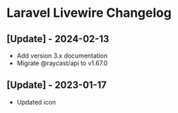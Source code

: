 # Laravel Livewire Changelog

## [Update] - 2024-02-13

- Add version 3.x documentation 
- Migrate @raycast/api to v1.67.0

 ## [Update] - 2023-01-17

 - Updated icon
